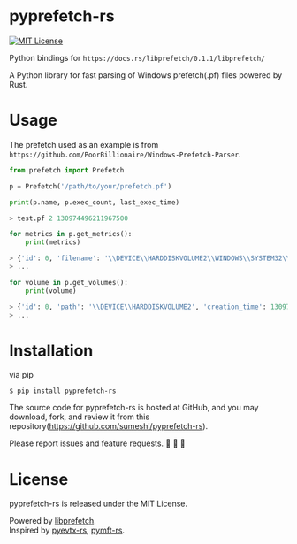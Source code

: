# pyprefetch-rs

[![MIT License](http://img.shields.io/badge/license-MIT-blue.svg?style=flat)](LICENSE)

Python bindings for `https://docs.rs/libprefetch/0.1.1/libprefetch/`

A Python library for fast parsing of Windows prefetch(.pf) files powered by Rust.

# Usage
The prefetch used as an example is from `https://github.com/PoorBillionaire/Windows-Prefetch-Parser`.

```python
from prefetch import Prefetch

p = Prefetch('/path/to/your/prefetch.pf')

print(p.name, p.exec_count, last_exec_time)

> test.pf 2 130974496211967500

for metrics in p.get_metrics():
    print(metrics)

> {'id': 0, 'filename': '\\DEVICE\\HARDDISKVOLUME2\\WINDOWS\\SYSTEM32\\NTDLL.DLL', 'start_time': 0, 'duration': 144}
> ...

for volume in p.get_volumes():
    print(volume)

> {'id': 0, 'path': '\\DEVICE\\HARDDISKVOLUME2', 'creation_time': 130974525181093750, 'serial_number': 2281737263, 'directories': ['\\DEVICE\\HARDDISKVOLUME2\\WINDOWS', '\\DEVICE\\HARDDISKVOLUME2\\WINDOWS\\FONTS', '\\DEVICE\\HARDDISKVOLUME2\\WINDOWS\\GLOBALIZATION', '\\DEVICE\\HARDDISKVOLUME2\\WINDOWS\\GLOBALIZATION\\SORTING', '\\DEVICE\\HARDDISKVOLUME2\\WINDOWS\\SYSTEM32', '\\DEVICE\\HARDDISKVOLUME2\\WINDOWS\\SYSTEM32\\EN-US', '\\DEVICE\\HARDDISKVOLUME2\\WINDOWS\\WINSXS\\AMD64_MICROSOFT.WINDOWS.COMMON-CONTROLS_6595B64144CCF1DF_6.0.7601.17514_NONE_FA396087175AC9AC', '\\DEVICE\\HARDDISKVOLUME2\\WINDOWS\\WINSXS\\AMD64_MICROSOFT.WINDOWS.GDIPLUS_6595B64144CCF1DF_1.1.7601.17514_NONE_2B24536C71ED437A']}
> ...

```

# Installation

via pip

```
$ pip install pyprefetch-rs
```

The source code for pyprefetch-rs is hosted at GitHub, and you may download, fork, and review it from this repository(https://github.com/sumeshi/pyprefetch-rs).

Please report issues and feature requests. :sushi: :sushi: :sushi:

# License
pyprefetch-rs is released under the MIT License.

Powered by [libprefetch](https://docs.rs/libprefetch/0.1.1/libprefetch/).  
Inspired by [pyevtx-rs](https://github.com/omerbenamram/pyevtx-rs), [pymft-rs](https://github.com/omerbenamram/pymft-rs).  